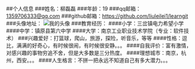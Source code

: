 ##个人信息
   ###姓名：柳磊磊
   ###年龄：19
   ###qq邮箱：1359706333@qq.com
   ###github邮箱：https://github.com/liuleilei1/learngit
   ###头像地址：
![我的头像](https://ss2.bdstatic.com/70cFvnSh_Q1YnxGkpoWK1HF6hhy/it/u=1654954329,1157106473&fm=26&gp=0.jpg)
###教育经历：
   ####小学：三岔镇电力希望小学
   ####中学：镇原县第六中学
   ####大学：南京工业职业技术学院（专业：软件技术）
###兴趣爱好：打篮球，爬山，旅游，探险，听音乐，等等
####性格：逗比，满满的好奇心，有时候很闹，有时候很安静。。。
####自我评价：富有激情，对感兴趣的事物穷追不舍，但是大多数是三分热度。
####理想城市：南京，杭州，西安。。。
####人生格言：不拼一把永远不知道自己有多大潜力。。。
